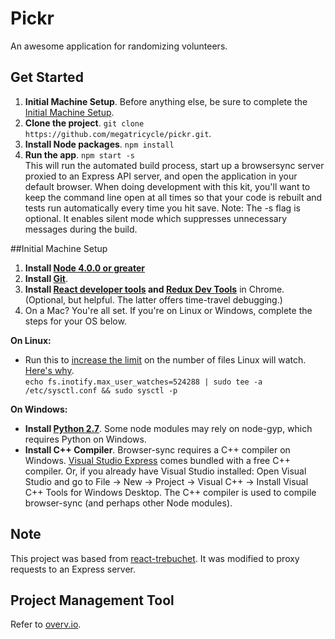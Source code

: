 # Pickr
An awesome application for randomizing volunteers.

## Get Started
1. **Initial Machine Setup**. Before anything else, be sure to complete the [Initial Machine Setup](https://github.com/megatricycle/pickr#initial-machine-setup).
2. **Clone the project**. `git clone https://github.com/megatricycle/pickr.git`.  
3. **Install Node packages**. `npm install`
4. **Run the app**. `npm start -s`  
This will run the automated build process, start up a browsersync server proxied to an Express API server, and open the application in your default browser. When doing development with this kit, you'll want to keep the command line open at all times so that your code is rebuilt and tests run automatically every time you hit save. Note: The -s flag is optional. It enables silent mode which suppresses unnecessary messages during the build.

##Initial Machine Setup
1. **Install [Node 4.0.0 or greater](https://nodejs.org)**
2. **Install [Git](https://git-scm.com/downloads)**. 
3. **Install [React developer tools](https://chrome.google.com/webstore/detail/react-developer-tools/fmkadmapgofadopljbjfkapdkoienihi?hl=en) and [Redux Dev Tools](https://chrome.google.com/webstore/detail/redux-devtools/lmhkpmbekcpmknklioeibfkpmmfibljd?hl=en)** in Chrome. (Optional, but helpful. The latter offers time-travel debugging.)
4. On a Mac? You're all set. If you're on Linux or Windows, complete the steps for your OS below.  
 
**On Linux:**  

 * Run this to [increase the limit](http://stackoverflow.com/questions/16748737/grunt-watch-error-waiting-fatal-error-watch-enospc) on the number of files Linux will watch. [Here's why](https://github.com/coryhouse/react-slingshot/issues/6).    
`echo fs.inotify.max_user_watches=524288 | sudo tee -a /etc/sysctl.conf && sudo sysctl -p` 

**On Windows:** 
 
 * **Install [Python 2.7](https://www.python.org/downloads/)**. Some node modules may rely on node-gyp, which requires Python on Windows.
 * **Install C++ Compiler**. Browser-sync requires a C++ compiler on Windows. [Visual Studio Express](https://www.visualstudio.com/en-US/products/visual-studio-express-vs) comes bundled with a free C++ compiler. Or, if you already have Visual Studio installed: Open Visual Studio and go to File -> New -> Project -> Visual C++ -> Install Visual C++ Tools for Windows Desktop. The C++ compiler is used to compile browser-sync (and perhaps other Node modules).
 
## Note
This project was based from [react-trebuchet](https://github.com/barrystaes/react-trebuchet). It was modified to proxy requests to an Express server.

## Project Management Tool
Refer to [overv.io](https://overv.io).

